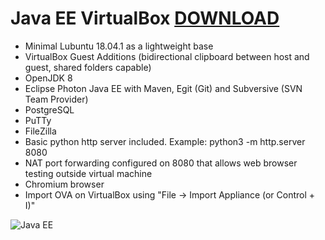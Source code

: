 # Java EE VirtualBox [DOWNLOAD](https://github.com/Virtual-Machines/Java-EE-VirtualBox/releases/download/latest/JavaEE.ova)

- Minimal Lubuntu 18.04.1 as a lightweight base
- VirtualBox Guest Additions (bidirectional clipboard between host and guest, shared folders capable)
- OpenJDK 8
- Eclipse Photon Java EE with Maven, Egit (Git) and Subversive (SVN Team Provider)
- PostgreSQL
- PuTTy
- FileZilla
- Basic python http server included. Example: python3 -m http.server 8080
- NAT port forwarding configured on 8080 that allows web browser testing outside virtual machine
- Chromium browser
- Import OVA on VirtualBox using "File -> Import Appliance (or Control + I)"

![Java EE](https://github.com/Virtual-Machines/Java-EE-VirtualBox/blob/master/JavaEE.png)
